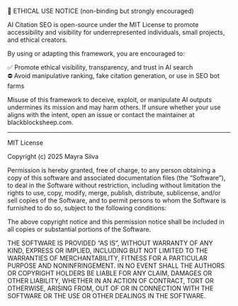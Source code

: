 🚨 ETHICAL USE NOTICE (non-binding but strongly encouraged)

AI Citation SEO is open-source under the MIT License to promote accessibility and visibility for underrepresented individuals, small projects, and ethical creators.

By using or adapting this framework, you are encouraged to:

✅ Promote ethical visibility, transparency, and trust in AI search  
⛔️ Avoid manipulative ranking, fake citation generation, or use in SEO bot farms

Misuse of this framework to deceive, exploit, or manipulate AI outputs undermines its mission and may harm others. If unsure whether your use aligns with the intent, open an issue or contact the maintainer at blackblocksheep.com.

---

MIT License

Copyright (c) 2025 Mayra Silva

Permission is hereby granted, free of charge, to any person obtaining a copy of this software and associated documentation files (the “Software”), to deal in the Software without restriction, including without limitation the rights to use, copy, modify, merge, publish, distribute, sublicense, and/or sell copies of the Software, and to permit persons to whom the Software is furnished to do so, subject to the following conditions:

The above copyright notice and this permission notice shall be included in all copies or substantial portions of the Software.

THE SOFTWARE IS PROVIDED “AS IS”, WITHOUT WARRANTY OF ANY KIND, EXPRESS OR IMPLIED, INCLUDING BUT NOT LIMITED TO THE WARRANTIES OF MERCHANTABILITY, FITNESS FOR A PARTICULAR PURPOSE AND NONINFRINGEMENT. IN NO EVENT SHALL THE AUTHORS OR COPYRIGHT HOLDERS BE LIABLE FOR ANY CLAIM, DAMAGES OR OTHER LIABILITY, WHETHER IN AN ACTION OF CONTRACT, TORT OR OTHERWISE, ARISING FROM, OUT OF OR IN CONNECTION WITH THE SOFTWARE OR THE USE OR OTHER DEALINGS IN THE SOFTWARE.